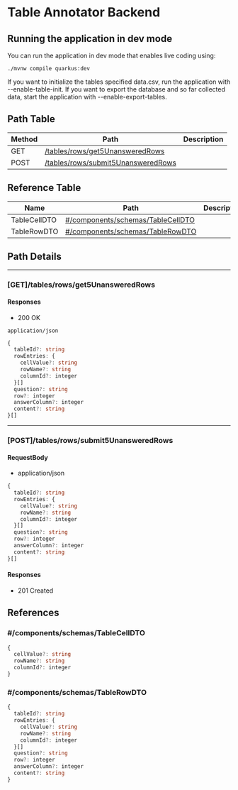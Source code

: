 # Table Annotator Backend

## Running the application in dev mode

You can run the application in dev mode that enables live coding using:
```shell script
./mvnw compile quarkus:dev
```
If you want to initialize the tables specified data.csv, run the application with --enable-table-init.
If you want to export the database and so far collected data, start the application with --enable-export-tables.

## Path Table

| Method | Path | Description |
| --- | --- | --- |
| GET | [/tables/rows/get5UnansweredRows](#gettablesrowsget5unansweredrows) |  |
| POST | [/tables/rows/submit5UnansweredRows](#posttablesrowssubmit5unansweredrows) |  |

## Reference Table

| Name | Path | Description |
| --- | --- | --- |
| TableCellDTO | [#/components/schemas/TableCellDTO](#componentsschemastablecelldto) |  |
| TableRowDTO | [#/components/schemas/TableRowDTO](#componentsschemastablerowdto) |  |

## Path Details

***

### [GET]/tables/rows/get5UnansweredRows

#### Responses

- 200 OK

`application/json`

```ts
{
  tableId?: string
  rowEntries: {
    cellValue?: string
    rowName?: string
    columnId?: integer
  }[]
  question?: string
  row?: integer
  answerColumn?: integer
  content?: string
}[]
```

***

### [POST]/tables/rows/submit5UnansweredRows

#### RequestBody

- application/json

```ts
{
  tableId?: string
  rowEntries: {
    cellValue?: string
    rowName?: string
    columnId?: integer
  }[]
  question?: string
  row?: integer
  answerColumn?: integer
  content?: string
}[]
```

#### Responses

- 201 Created

## References

### #/components/schemas/TableCellDTO

```ts
{
  cellValue?: string
  rowName?: string
  columnId?: integer
}
```

### #/components/schemas/TableRowDTO

```ts
{
  tableId?: string
  rowEntries: {
    cellValue?: string
    rowName?: string
    columnId?: integer
  }[]
  question?: string
  row?: integer
  answerColumn?: integer
  content?: string
}
```
